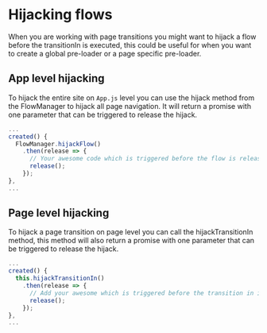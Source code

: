 # Hijacking flows
When you are working with page transitions you might want to hijack a flow before the transitionIn is executed, this could be useful for when you want to create a global pre-loader or a page specific pre-loader.

## App level hijacking
To hijack the entire site on `App.js` level you can use the hijack method from the FlowManager to hijack all page navigation. It will return a promise with one parameter that can be triggered to release the hijack.

```javascript
...
created() {
  FlowManager.hijackFlow()
    .then(release => {
      // Your awesome code which is triggered before the flow is released
      release();
    });
},
...
```

## Page level hijacking
To hijack a page transition on page level you can call the hijackTransitionIn method, this method will also return a promise with one parameter that can be triggered to release the hijack.


```javascript
...
created() {
  this.hijackTransitionIn()
    .then(release => {
      // Add your awesome which is triggered before the transition in is called
      release();
    });
},
...	

```
